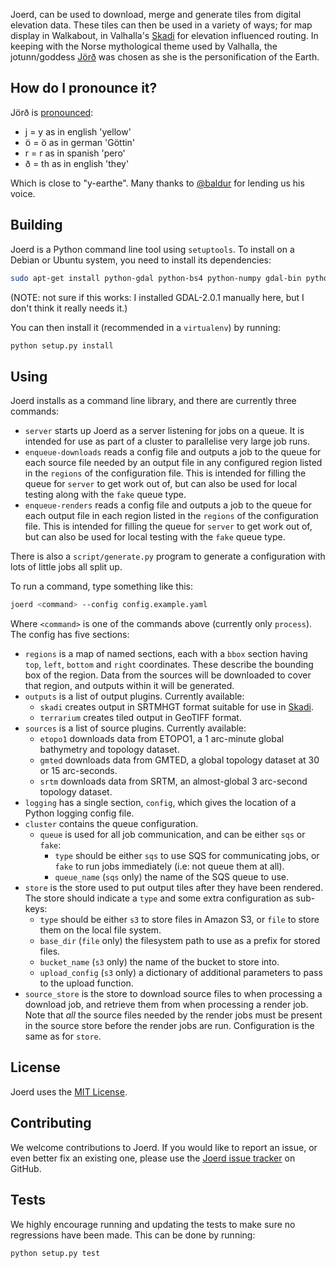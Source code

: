 Joerd, can be used to download, merge and generate tiles from digital elevation data. These tiles can then be used in a variety of ways; for map display in Walkabout, in Valhalla's [Skadi](https://github.com/valhalla/skadi) for elevation influenced routing. In keeping with the Norse mythological theme used by Valhalla, the jotunn/goddess [Jörð](https://en.wikipedia.org/wiki/J%C3%B6r%C3%B0) was chosen as she is the personification of the Earth.

How do I pronounce it?
----------------------

Jörð is [pronounced](assets/joerd_pronunciation.mp3):

* j = y as in english 'yellow'
* ö = ö as in german 'Göttin'
* r = r as in spanish 'pero'
* ð = th as in english 'they'

Which is close to "y-earthe". Many thanks to [@baldur](https://github.com/baldur) for lending us his voice.

Building
--------

Joerd is a Python command line tool using `setuptools`. To install on a Debian or Ubuntu system, you need to install its dependencies:

```sh
sudo apt-get install python-gdal python-bs4 python-numpy gdal-bin python-setuptools python-shapely
```

(NOTE: not sure if this works: I installed GDAL-2.0.1 manually here, but I don't think it really needs it.)

You can then install it (recommended in a `virtualenv`) by running:

```sh
python setup.py install
```

Using
-----

Joerd installs as a command line library, and there are currently three commands:

* `server` starts up Joerd as a server listening for jobs on a queue. It is intended for use as part of a cluster to parallelise very large job runs.
* `enqueue-downloads` reads a config file and outputs a job to the queue for each source file needed by an output file in any configured region listed in the `regions` of the configuration file. This is intended for filling the queue for `server` to get work out of, but can also be used for local testing along with the `fake` queue type.
* `enqueue-renders` reads a config file and outputs a job to the queue for each output file in each region listed in the `regions` of the configuration file. This is intended for filling the queue for `server` to get work out of, but can also be used for local testing with the `fake` queue type.

There is also a `script/generate.py` program to generate a configuration with lots of little jobs all split up.

To run a command, type something like this:

```sh
joerd <command> --config config.example.yaml
```

Where `<command>` is one of the commands above (currently only `process`). The config has five sections:

* `regions` is a map of named sections, each with a `bbox` section having `top`, `left`, `bottom` and `right` coordinates. These describe the bounding box of the region. Data from the sources will be downloaded to cover that region, and outputs within it will be generated.
* `outputs` is a list of output plugins. Currently available:
  * `skadi` creates output in SRTMHGT format suitable for use in [Skadi](https://github.com/valhalla/skadi).
  * `terrarium` creates tiled output in GeoTIFF format.
* `sources` is a list of source plugins. Currently available:
  * `etopo1` downloads data from ETOPO1, a 1 arc-minute global bathymetry and topology dataset.
  * `gmted` downloads data from GMTED, a global topology dataset at 30 or 15 arc-seconds.
  * `srtm` downloads data from SRTM, an almost-global 3 arc-second topology dataset.
* `logging` has a single section, `config`, which gives the location of a Python logging config file.
* `cluster` contains the queue configuration.
  * `queue` is used for all job communication, and can be either `sqs` or `fake`:
    * `type` should be either `sqs` to use SQS for communicating jobs, or `fake` to run jobs immediately (i.e: not queue them at all).
	* `queue_name` (`sqs` only) the name of the SQS queue to use.
* `store` is the store used to put output tiles after they have been rendered. The store should indicate a `type` and some extra configuration as sub-keys:
  * `type` should be either `s3` to store files in Amazon S3, or `file` to store them on the local file system.
  * `base_dir` (`file` only) the filesystem path to use as a prefix for stored files.
  * `bucket_name` (`s3` only) the name of the bucket to store into.
  * `upload_config` (`s3` only) a dictionary of additional parameters to pass to the upload function.
* `source_store` is the store to download source files to when processing a download job, and retrieve them from when processing a render job. Note that _all_ the source files needed by the render jobs must be present in the source store before the render jobs are run. Configuration is the same as for `store`.

License
-------

Joerd uses the [MIT License](COPYING).

Contributing
------------

We welcome contributions to Joerd. If you would like to report an issue, or even better fix an existing one, please use the [Joerd issue tracker](https://github.com/tilezen/joerd/issues) on GitHub.

Tests
-----

We highly encourage running and updating the tests to make sure no regressions have been made. This can be done by running:

```sh
python setup.py test
```
